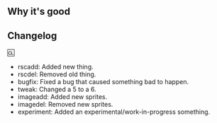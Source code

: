 <!--
Pull requests must be atomic. Change one set of related things at a time.
Test your changes. PRs that were not tested will not be accepted.

You can now self-label your PR. See https://ss13.moe/wiki/index.php/Guide_to_Writing_a_Pull_Request

## What this does
<!-- Describe here all changes included in the PR. -->
<!-- If the PR addresses existing issues, here is where you would write "Closes #99999". See https://docs.github.com/en/issues/tracking-your-work-with-issues/linking-a-pull-request-to-an-issue -->

## Why it's good
<!-- Explain why you think these changes are good. -->

## Changelog
<!-- See https://ss13.moe/wiki/index.php/Guide_to_Writing_a_Pull_Request -->
:cl:
 * rscadd: Added new thing.
 * rscdel: Removed old thing.
 * bugfix: Fixed a bug that caused something bad to happen.
 * tweak: Changed a 5 to a 6.
 * imageadd: Added new sprites.
 * imagedel: Removed new sprites.
 * experiment: Added an experimental/work-in-progress something.

